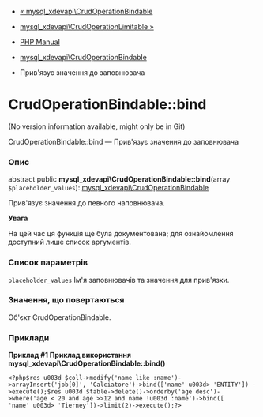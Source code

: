 - [«
mysql_xdevapi\CrudOperationBindable](class.mysql-xdevapi-crudoperationbindable.md)
- [mysql_xdevapi\CrudOperationLimitable
»](class.mysql-xdevapi-crudoperationlimitable.md)

- [PHP Manual](index.md)
- [mysql_xdevapi\CrudOperationBindable](class.mysql-xdevapi-crudoperationbindable.md)
- Прив'язує значення до заповнювача

# CrudOperationBindable::bind

(No version information available, might only be in Git)

CrudOperationBindable::bind — Прив'язує значення до заповнювача

### Опис

abstract public **mysql_xdevapi\CrudOperationBindable::bind**(array
`$placeholder_values`):
[mysql_xdevapi\CrudOperationBindable](class.mysql-xdevapi-crudoperationbindable.md)

Прив'язує значення до певного наповнювача.

**Увага**

На цей час ця функція ще була документована; для
ознайомлення доступний лише список аргументів.

### Список параметрів

`placeholder_values`
Ім'я заповнювачів та значення для прив'язки.

### Значення, що повертаються

Об'єкт CrudOperationBindable.

### Приклади

**Приклад #1 Приклад використання
**mysql_xdevapi\CrudOperationBindable::bind()****

` <?php$res u003d $coll->modify('name like :name')->arrayInsert('job[0]', 'Calciatore')->bind(['name' u003d> 'ENTITY']) ->execute();$res u003d $table->delete()->orderby('age desc')->where('age < 20 and age >>12 and name !u003d :name')->bind([ 'name' u003d> 'Tierney'])->limit(2)->execute();?> `
